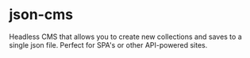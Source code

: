 # json-cms
Headless CMS that allows you to create new collections and saves to a single json file. Perfect for SPA's or other API-powered sites.
